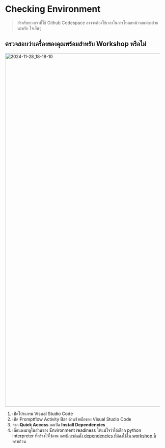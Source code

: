 
# Checking Environment

> สำหรับพวกเราที่ใช้ Github Codespace อาจจะต้องใช้เวลาในการโหลดหน้าจอแต่ละส่วน นะครับ ใจเย็นๆ 

## ตรวจสอบว่าเครื่องของคุณพร้อมสำหรับ Workshop หรือไม่

<img width="1150" alt="2024-11-28_18-18-10" src="https://github.com/user-attachments/assets/1acce665-85c2-4651-8021-6965a045647f">

1. เปิดโปรแกรม Visual Studio Code
2. เปิด Promptflow Activity Bar ด้านซ้ายมือของ Visual Studio Code
3. จาก **Quick Access** กดเปิด **Install Dependencies**
4. เลื่อนลงมาดูในส่วนของ Environment readiness ให้แน่ใจว่าได้เลือก python interpreter ที่สร้างไว้ใช้งาน และ[มีการติดตั้ง dependencies ที่ต้องใช้ใน workshop นี้](../)ครบถ้วน

    

